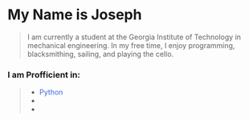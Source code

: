
# My Name is Joseph

> I am currently a student at the Georgia Institute of Technology in mechanical engineering.
> In my free time, I enjoy programming, blacksmithing, sailing, and playing the cello.

### I am Profficient in:

> - <span style="color:royalblue;">Python</span>  
> - <span style="color:white;">Javascript</span>  
> - <span style="color:white;">HTML and CSS</span>
